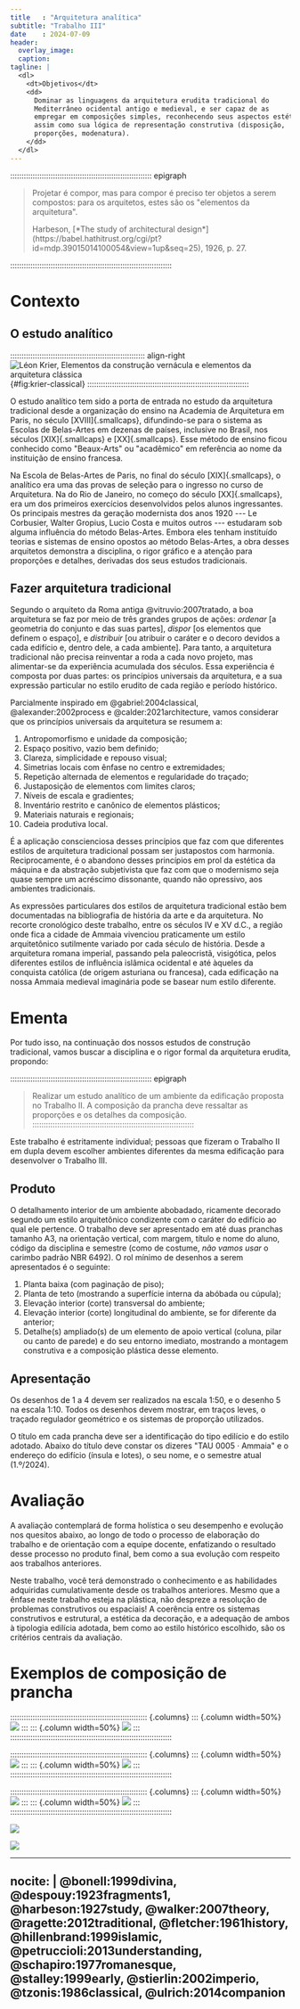 ```yaml
---
title   : "Arquitetura analítica"
subtitle: "Trabalho III"
date    : 2024-07-09
header:
  overlay_image:
  caption:
tagline: |
  <dl>
    <dt>Objetivos</dt>
    <dd>
      Dominar as linguagens da arquitetura erudita tradicional do
      Mediterrâneo ocidental antigo e medieval, e ser capaz de as
      empregar em composições simples, reconhecendo seus aspectos estéticos
      assim como sua lógica de representação construtiva (disposição,
      proporções, modenatura).
    </dd>
  </dl>
---
```


::::::::::::::::::::::::::::::::::::::::::::::::::::::::::::::: epigraph
> Projetar é compor, mas para compor é preciso ter objetos a serem compostos:
> para os arquitetos, estes são os "elementos da arquitetura".
>
> <footer>Harbeson, [*The study of architectural design*](https://babel.hathitrust.org/cgi/pt?id=mdp.39015014100054&view=1up&seq=25), 1926, p. 27.</footer>
::::::::::::::::::::::::::::::::::::::::::::::::::::::::::::::::::::::::

# Contexto #

## O estudo analítico ##

:::::::::::::::::::::::::::::::::::::::::::::::::::::::::::: align-right
![Léon Krier, Elementos da construção vernácula e elementos da arquitetura clássica](https://i.pinimg.com/564x/8e/38/71/8e3871f9e36821640ceb47adefa98b05.jpg){#fig:krier-classical}
::::::::::::::::::::::::::::::::::::::::::::::::::::::::::::::::::::::::

O estudo analítico tem sido a porta de entrada no estudo da arquitetura
tradicional desde a organização do ensino na Academia de Arquitetura em
Paris, no século [XVIII]{.smallcaps}, difundindo-se para o sistema as
Escolas de Belas-Artes em dezenas de países, inclusive no Brasil, nos
séculos [XIX]{.smallcaps} e [XX]{.smallcaps}. Esse método de ensino
ficou conhecido como "Beaux-Arts" ou "acadêmico" em referência ao nome
da instituição de ensino francesa.

Na Escola de Belas-Artes de Paris,
no final do século [XIX]{.smallcaps}, o analítico era uma das provas de
seleção para o ingresso no curso de Arquitetura. Na do Rio de Janeiro,
no começo do século [XX]{.smallcaps}, era um dos primeiros exercícios
desenvolvidos pelos alunos ingressantes. Os principais mestres da
geração modernista dos anos 1920
--- Le Corbusier, Walter Gropius, Lucio Costa e muitos outros ---
estudaram sob alguma influência do método Belas-Artes. Embora eles
tenham instituído teorias e sistemas de ensino opostos ao método
Belas-Artes, a obra desses arquitetos demonstra a disciplina, o rigor
gráfico e a atenção para proporções e detalhes, derivadas dos seus
estudos tradicionais.

## Fazer arquitetura tradicional ##

Segundo o arquiteto da Roma antiga @vitruvio:2007tratado, a boa
arquitetura se faz por meio de três grandes grupos de ações: *ordenar*
[a geometria do conjunto e das suas partes], *dispor* [os elementos que
definem o espaço], e *distribuir* [ou atribuir o caráter e o decoro
devidos a cada edifício e, dentro dele, a cada ambiente]. Para tanto, a
arquitetura tradicional não precisa reinventar a roda a cada novo
projeto, mas alimentar-se da experiência acumulada dos séculos. Essa
experiência é composta por duas partes: os princípios universais da
arquitetura, e a sua expressão particular no estilo erudito de cada
região e período histórico.

Parcialmente inspirado em @gabriel:2004classical, @alexander:2002process
e @calder:2021architecture, vamos considerar que os princípios
universais da arquitetura se resumem a:

 1. Antropomorfismo e unidade da composição;
 2. Espaço positivo, vazio bem definido;
 3. Clareza, simplicidade e repouso visual;
 4. Simetrias locais com ênfase no centro e extremidades;
 5. Repetição alternada de elementos e regularidade do traçado;
 6. Justaposição de elementos com limites claros;
 7. Níveis de escala e gradientes;
 8. Inventário restrito e canônico de elementos plásticos;
 9. Materiais naturais e regionais;
10. Cadeia produtiva local.

É a aplicação conscienciosa desses princípios que faz com que diferentes
estilos de arquitetura tradicional possam ser justapostos com harmonia.
Reciprocamente, é o abandono desses princípios em prol da estética da
máquina e da abstração subjetivista que faz com que o modernismo seja
quase sempre um acréscimo dissonante, quando não opressivo, aos
ambientes tradicionais.

As expressões particulares dos estilos de arquitetura tradicional estão
bem documentadas na bibliografia de história da arte e da arquitetura.
No recorte cronológico deste trabalho, entre os séculos IV e XV d.C., a
região onde fica a cidade de Ammaia vivenciou praticamente um estilo
arquitetônico sutilmente variado por cada século de história. Desde a
arquitetura romana imperial, passando pela paleocristã, visigótica,
pelos diferentes estilos de influência islâmica ocidental e até àqueles
da conquista católica (de origem asturiana ou francesa), cada edificação
na nossa Ammaia medieval imaginária pode se basear num estilo diferente.


# Ementa #

Por tudo isso, na continuação dos nossos estudos de construção
tradicional, vamos buscar a disciplina e o rigor formal da arquitetura
erudita, propondo:

::::::::::::::::::::::::::::::::::::::::::::::::::::::::::::::: epigraph
> Realizar um estudo analítico de um ambiente da edificação proposta no
> Trabalho II. A composição da prancha deve ressaltar as proporções e os
> detalhes da composição.
::::::::::::::::::::::::::::::::::::::::::::::::::::::::::::::::::::::::

Este trabalho é estritamente individual; pessoas que fizeram o Trabalho
II em dupla devem escolher ambientes diferentes da mesma edificação para
desenvolver o Trabalho III.

## Produto ##

O detalhamento interior de um ambiente abobadado, ricamente decorado
segundo um estilo arquitetônico condizente com o caráter do edifício ao
qual ele pertence. O trabalho deve ser apresentado em até duas pranchas
tamanho A3, na orientação vertical, com margem, título e nome do aluno,
código da disciplina e semestre (como de costume, *não vamos usar* o
carimbo padrão NBR 6492). O rol mínimo de desenhos a serem apresentados
é o seguinte:

1. Planta baixa (com paginação de piso);
2. Planta de teto (mostrando a superfície interna da abóbada ou cúpula);
3. Elevação interior (corte) transversal do ambiente;
4. Elevação interior (corte) longitudinal do ambiente, se for diferente
   da anterior;
5. Detalhe(s) ampliado(s) de um elemento de apoio vertical (coluna,
   pilar ou canto de parede) e do seu entorno imediato, mostrando a
   montagem construtiva e a composição plástica desse elemento.

## Apresentação ##

Os desenhos de 1 a 4 devem ser realizados na escala 1:50, e o desenho 5
na escala 1:10.
Todos os desenhos devem mostrar, em traços leves, o traçado regulador
geométrico e os sistemas de proporção utilizados.

O título em cada prancha deve ser a identificação do tipo edilício e do
estilo adotado. Abaixo do título deve constar os dizeres "TAU 0005 ·
Ammaia" e o endereço do edifício (ínsula e lotes), o seu nome, e o
semestre atual (1.º/2024).


# Avaliação #

A avaliação contemplará de forma holística o seu desempenho e evolução
nos quesitos abaixo, ao longo de todo o processo de elaboração do
trabalho e de orientação com a equipe docente, enfatizando o resultado
desse processo no produto final, bem como a sua evolução com respeito
aos trabalhos anteriores.

Neste trabalho, você terá demonstrado o conhecimento e as habilidades
adquiridas cumulativamente desde os trabalhos anteriores. Mesmo que a
ênfase neste trabalho esteja na plástica, não despreze a resolução de
problemas construtivos ou espaciais! A coerência entre os sistemas
construtivos e estrutural, a estética da decoração, e a adequação de
ambos à tipologia edilícia adotada, bem como ao estilo histórico
escolhido, são os critérios centrais da avaliação.


# Exemplos de composição de prancha #

::::::::::::::::::::::::::::::::::::::::::::::::::::::::::::: {.columns}
::: {.column width=50%}
![](https://i.pinimg.com/originals/17/34/f8/1734f810db51c0e12297404adf2990ed.jpg)
:::
::: {.column width=50%}
![](https://i.pinimg.com/originals/01/cf/f3/01cff34b28f5cbabfa4a474b8fe953db.jpg)
:::
::::::::::::::::::::::::::::::::::::::::::::::::::::::::::::::::::::::::

::::::::::::::::::::::::::::::::::::::::::::::::::::::::::::: {.columns}
::: {.column width=50%}
![](https://i.pinimg.com/originals/01/90/d4/0190d4cbbade33bb34a34a9bed8a44ae.jpg)
:::
::: {.column width=50%}
![](https://i.pinimg.com/originals/4d/98/e0/4d98e0bd6d83fa0aa884d57f2a016f0e.jpg)
:::
::::::::::::::::::::::::::::::::::::::::::::::::::::::::::::::::::::::::

::::::::::::::::::::::::::::::::::::::::::::::::::::::::::::: {.columns}
::: {.column width=50%}
![](https://i.pinimg.com/originals/10/0b/af/100bafec22ce418baff8901a966d3424.jpg)
:::
::: {.column width=50%}
![](https://i.pinimg.com/originals/e7/42/19/e74219be5068aa18914b27d4fcc6fdfe.jpg)
:::
::::::::::::::::::::::::::::::::::::::::::::::::::::::::::::::::::::::::

![](https://i.pinimg.com/originals/22/6e/18/226e1862b5be52e08fb06d5736a02ca1.jpg)

![](https://i.pinimg.com/originals/53/42/73/5342739214a83e17736637c0fa89cfda.jpg)

---
nocite: |
  @bonell:1999divina,
  @despouy:1923fragments1,
  @harbeson:1927study,
  @walker:2007theory,
  @ragette:2012traditional,
  @fletcher:1961history,
  @hillenbrand:1999islamic,
  @petruccioli:2013understanding,
  @schapiro:1977romanesque,
  @stalley:1999early,
  @stierlin:2002imperio,
  @tzonis:1986classical,
  @ulrich:2014companion
---

